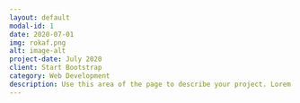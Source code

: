 ```yaml
---
layout: default
modal-id: 1
date: 2020-07-01
img: rokaf.png
alt: image-alt
project-date: July 2020
client: Start Bootstrap
category: Web Development
description: Use this area of the page to describe your project. Lorem ipsum dolor sit amet, consectetur adipisicing elit. Mollitia neque assumenda ipsam nihil, molestias magnam, recusandae quos quis inventore quisquam velit asperiores, vitae? Reprehenderit soluta, eos quod consequuntur itaque. Nam.
---
```

